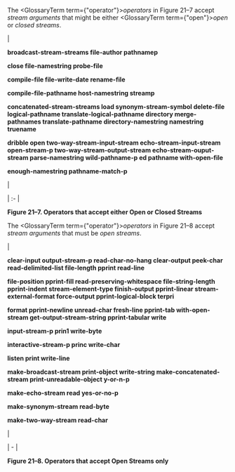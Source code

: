 
 The <GlossaryTerm  term={"operator"}><i>operators</i></GlossaryTerm> in Figure 21–7 accept *stream arguments* that might be either <GlossaryTerm  term={"open"}><i>open</i></GlossaryTerm> or *closed streams*. 



|<p>**broadcast-stream-streams file-author pathnamep** </p><p>**close file-namestring probe-file** </p><p>**compile-file file-write-date rename-file** </p><p>**compile-file-pathname host-namestring streamp** </p><p>**concatenated-stream-streams load synonym-stream-symbol delete-file logical-pathname translate-logical-pathname directory merge-pathnames translate-pathname directory-namestring namestring truename** </p><p>**dribble open two-way-stream-input-stream echo-stream-input-stream open-stream-p two-way-stream-output-stream echo-stream-ouput-stream parse-namestring wild-pathname-p ed pathname with-open-file** </p><p>**enough-namestring pathname-match-p**</p>|

| :- |





**Figure 21–7. Operators that accept either Open or Closed Streams** 



The <GlossaryTerm  term={"operator"}><i>operators</i></GlossaryTerm> in Figure 21–8 accept *stream arguments* that must be *open streams*. 



|<p>**clear-input output-stream-p read-char-no-hang clear-output peek-char read-delimited-list file-length pprint read-line** </p><p>**file-position pprint-fill read-preserving-whitespace file-string-length pprint-indent stream-element-type finish-output pprint-linear stream-external-format force-output pprint-logical-block terpri** </p><p>**format pprint-newline unread-char fresh-line pprint-tab with-open-stream get-output-stream-string pprint-tabular write** </p><p>**input-stream-p prin1 write-byte** </p><p>**interactive-stream-p princ write-char** </p><p>**listen print write-line** </p><p>**make-broadcast-stream print-object write-string make-concatenated-stream print-unreadable-object y-or-n-p** </p><p>**make-echo-stream read yes-or-no-p** </p><p>**make-synonym-stream read-byte** </p><p>**make-two-way-stream read-char**</p>|

| - |





**Figure 21–8. Operators that accept Open Streams only** 







 



 



